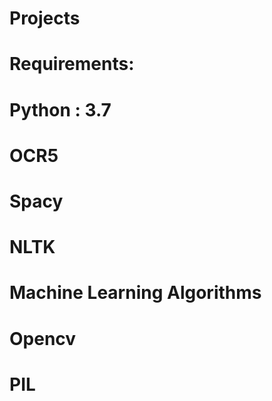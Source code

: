 # Projects
# Requirements:
# Python : 3.7
# OCR5 
# Spacy
# NLTK
# Machine Learning Algorithms
# Opencv
# PIL



